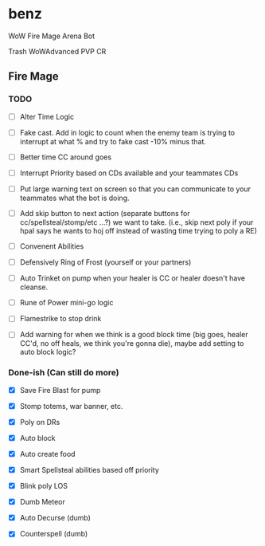 # benz
WoW Fire Mage Arena Bot

Trash WoWAdvanced PVP CR

## Fire Mage

### TODO

- [ ] Alter Time Logic

- [ ] Fake cast. Add in logic to count when the enemy team is trying to interrupt at what % and try to fake cast -10% minus that. 

- [ ] Better time CC around goes

- [ ] Interrupt Priority based on CDs available and your teammates CDs

- [ ] Put large warning text on screen so that you can communicate to your teammates what the bot is doing.

- [ ] Add skip button to next action (separate buttons for cc/spellsteal/stomp/etc ...?) we want to take. (i.e., skip next poly if your hpal says he wants to hoj off instead of wasting time trying to poly a RE)

- [ ] Convenent Abilities

- [ ] Defensively Ring of Frost (yourself or your partners)

- [ ] Auto Trinket on pump when your healer is CC or healer doesn't have cleanse.

- [ ] Rune of Power mini-go logic

- [ ] Flamestrike to stop drink

- [ ] Add warning for when we think is a good block time (big goes, healer CC'd, no off heals, we think you're gonna die), maybe add setting to auto block logic?

### Done-ish (Can still do more)

- [x] Save Fire Blast for pump

- [x]  Stomp totems, war banner, etc.

- [x]  Poly on DRs

- [x]  Auto block

- [x]  Auto create food

- [x]  Smart Spellsteal abilities based off priority

- [x]  Blink poly LOS

- [x]  Dumb Meteor

- [x] Auto Decurse (dumb)

- [x]  Counterspell (dumb)

